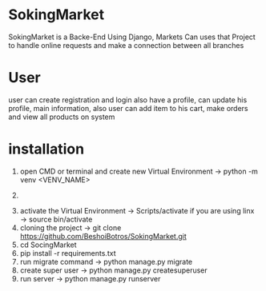 # SokingMarket
SokingMarket is a Backe-End Using Django, Markets Can uses that Project to handle online requests and make a connection between all branches


# User
user can create registration and login also have a profile, can update his profile, main information,
also user can add item to his cart, make orders and view all products on system


# installation
1. open CMD or terminal and create new Virtual Environment &#8594; python -m venv <VENV_NAME>
2. ```cd <VENV_NAME>
3. activate the Virtual Environment &#8594; Scripts/activate if you are using linx &#8594; source bin/activate
4. cloning the project &#8594; git clone https://github.com/BeshoiBotros/SokingMarket.git
5. cd SocingMarket
6. pip install -r requirements.txt
7. run migrate command &#8594; python manage.py migrate
8. create super user &#8594; python manage.py createsuperuser
9. run server &#8594; python manage.py runserver
